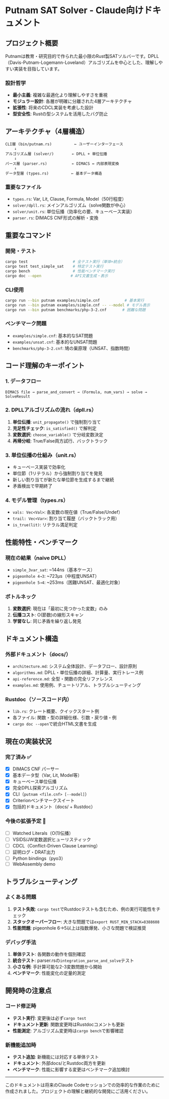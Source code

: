 # Putnam SAT Solver - Claude向けドキュメント

## プロジェクト概要

Putnamは教育・研究目的で作られた最小限のRust製SATソルバーです。DPLL（Davis-Putnam-Logemann-Loveland）アルゴリズムを中心とした、理解しやすい実装を目指しています。

### 設計哲学
- **最小主義**: 複雑な最適化より理解しやすさを重視
- **モジュラー設計**: 各層が明確に分離された4層アーキテクチャ
- **拡張性**: 将来のCDCL実装を考慮した設計
- **型安全性**: Rustの型システムを活用したバグ防止

## アーキテクチャ（4層構造）

```text
CLI層 (bin/putnam.rs)          ← ユーザーインターフェース
    ↓
アルゴリズム層 (solver/)        ← DPLL + 単位伝播
    ↓  
パース層 (parser.rs)           ← DIMACS ↔ 内部表現変換
    ↓
データ型層 (types.rs)          ← 基本データ構造
```

### 重要なファイル
- `types.rs`: Var, Lit, Clause, Formula, Model（50行程度）
- `solver/dpll.rs`: メインアルゴリズム（solve関数が中心）
- `solver/unit.rs`: 単位伝播（効率化の要、キューベース実装）
- `parser.rs`: DIMACS CNF形式の解析・変換

## 重要なコマンド

### 開発・テスト
```bash
cargo test                    # 全テスト実行（単体+統合）
cargo test test_simple_sat    # 特定テスト実行
cargo bench                   # 性能ベンチマーク実行
cargo doc --open             # API文書生成・表示
```

### CLI使用
```bash
cargo run --bin putnam examples/simple.cnf           # 基本実行
cargo run --bin putnam examples/simple.cnf -- --model # モデル表示
cargo run --bin putnam benchmarks/php-3-2.cnf       # 困難な問題
```

### ベンチマーク問題
- `examples/simple.cnf`: 基本的なSAT問題
- `examples/unsat.cnf`: 基本的なUNSAT問題  
- `benchmarks/php-3-2.cnf`: 鳩の巣原理（UNSAT、指数時間）

## コード理解のキーポイント

### 1. データフロー
```text
DIMACS file → parse_and_convert → (Formula, num_vars) → solve → SolveResult
```

### 2. DPLLアルゴリズムの流れ（dpll.rs）
1. **単位伝播**: `unit_propagate()` で強制割り当て
2. **充足性チェック**: `is_satisfied()` で解判定
3. **変数選択**: `choose_variable()` で分岐変数決定
4. **再帰分岐**: True/False両方試行、バックトラック

### 3. 単位伝播の仕組み（unit.rs）
- キューベース実装で効率化
- 単位節（1リテラル）から強制割り当てを発見
- 新しい割り当てが新たな単位節を生成するまで継続
- 矛盾検出で早期終了

### 4. モデル管理（types.rs）
- `vals: Vec<Val>`: 各変数の現在値（True/False/Undef）
- `trail: Vec<Var>`: 割り当て履歴（バックトラック用）
- `is_true(lit)`: リテラル満足判定

## 性能特性・ベンチマーク

### 現在の結果（naive DPLL）
- `simple_3var_sat`: ~144ns（基本ケース）
- `pigeonhole 4→3`: ~723μs（中程度UNSAT）
- `pigeonhole 5→4`: ~253ms（困難UNSAT、最適化対象）

### ボトルネック
1. **変数選択**: 現在は「最初に見つかった変数」のみ
2. **伝播コスト**: O(節数)の線形スキャン
3. **学習なし**: 同じ矛盾を繰り返し発見

## ドキュメント構造

### 外部ドキュメント（docs/）
- `architecture.md`: システム全体設計、データフロー、設計原則
- `algorithms.md`: DPLL・単位伝播の詳細、計算量、実行トレース例
- `api-reference.md`: 全型・関数の完全リファレンス
- `examples.md`: 使用例、チュートリアル、トラブルシューティング

### Rustdoc（ソースコード内）
- `lib.rs`: クレート概要、クイックスタート例
- 各ファイル: 関数・型の詳細仕様、引数・戻り値・例
- `cargo doc --open`で統合HTML文書を生成

## 現在の実装状況

### 完了済み ✅
- [x] DIMACS CNF パーサー
- [x] 基本データ型（Var, Lit, Model等）
- [x] キューベース単位伝播
- [x] 完全DPLL探索アルゴリズム
- [x] CLI（`putnam <file.cnf> [--model]`）
- [x] Criterionベンチマークスイート
- [x] 包括的ドキュメント（docs/ + Rustdoc）

### 今後の拡張予定 🚧
- [ ] Watched Literals（O(1)伝播）
- [ ] VSIDS/JW変数選択ヒューリスティック
- [ ] CDCL（Conflict-Driven Clause Learning）
- [ ] 証明ログ・DRAT出力
- [ ] Python bindings（pyo3）
- [ ] WebAssembly demo

## トラブルシューティング

### よくある問題
1. **テスト失敗**: `cargo test`でRustdocテストも含むため、例の実行可能性をチェック
2. **スタックオーバーフロー**: 大きな問題では`export RUST_MIN_STACK=8388608`
3. **性能問題**: pigeonhole 6→5以上は指数爆発、小さな問題で検証推奨

### デバッグ手法
1. **単体テスト**: 各関数の動作を個別確認
2. **統合テスト**: parser.rsの`integration_parse_and_solve`テスト
3. **小さな例**: 手計算可能な2-3変数問題から開始
4. **ベンチマーク**: 性能変化の定量的測定

## 開発時の注意点

### コード修正時
- **テスト実行**: 変更後は必ず`cargo test`
- **ドキュメント更新**: 関数変更時はRustdocコメントも更新
- **性能測定**: アルゴリズム変更時は`cargo bench`で影響確認

### 新機能追加時
- **テスト追加**: 新機能には対応する単体テスト
- **ドキュメント**: 外部docs/とRustdoc両方を更新
- **ベンチマーク**: 性能に影響する変更はベンチマーク追加検討

---

このドキュメントは将来のClaude Codeセッションでの効率的な作業のために作成されました。プロジェクトの理解と継続的な開発にご活用ください。